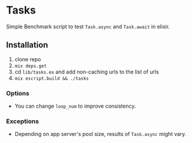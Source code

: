 # Tasks

Simple Benchmark script to test `Task.async` and `Task.await` in elixir.

## Installation

  1. clone repo
  2. `mix deps.get`
  3. cd `lib/tasks.ex` and add non-caching urls to the list of urls
  4. `mix escript.build && ./tasks`

### Options
- You can change `loop_num` to improve consistency.

### Exceptions
- Depending on app server's pool size, results of `Task.async` might vary.

